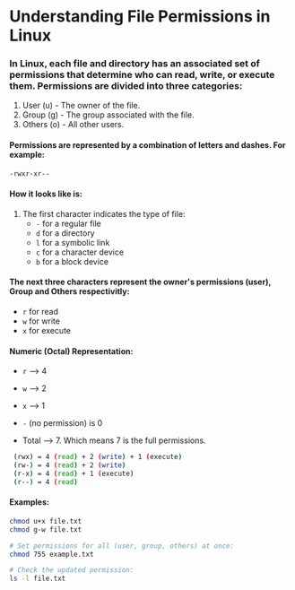 # Understanding File Permissions in Linux

### In Linux, each file and directory has an associated set of permissions that determine who can read, write, or execute them. Permissions are divided into three categories:

1. User (u) - The owner of the file.
2. Group (g) - The group associated with the file.
3. Others (o) - All other users.

#### Permissions are represented by a combination of letters and dashes. For example:

```bash
-rwxr-xr--
```

#### How it looks like is:

1. The first character indicates the type of file:
   * `-` for a regular file
   * `d` for a directory
   * `l` for a symbolic link
   * `c` for a character device
   * `b` for a block device

#### The next three characters represent the owner's permissions (user), Group and Others respectivitly:
   * `r` for read
   * `w` for write
   * `x` for execute

#### Numeric (Octal) Representation:
   * `r` --> 4
   * `w` --> 2
   * `x` --> 1
   * `-` (no permission) is 0

   * Total --> 7. Which means 7 is the full permissions.
```bash
 (rwx) = 4 (read) + 2 (write) + 1 (execute)
 (rw-) = 4 (read) + 2 (write)
 (r-x) = 4 (read) + 1 (execute)
 (r--) = 4 (read)
```

#### Examples:
```bash
chmod u+x file.txt
chmod g-w file.txt

# Set permissions for all (user, group, others) at once:
chmod 755 example.txt

# Check the updated permission:
ls -l file.txt
```

